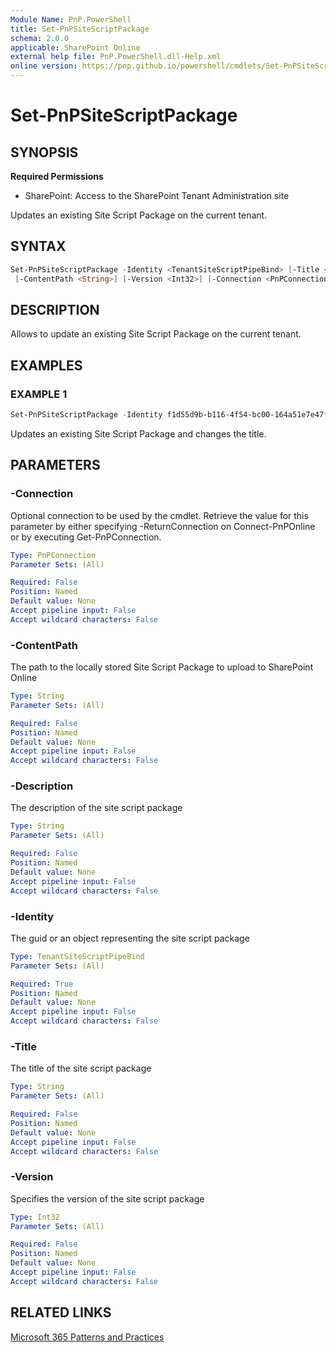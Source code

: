 ```yaml
---
Module Name: PnP.PowerShell
title: Set-PnPSiteScriptPackage
schema: 2.0.0
applicable: SharePoint Online
external help file: PnP.PowerShell.dll-Help.xml
online version: https://pnp.github.io/powershell/cmdlets/Set-PnPSiteScriptPackage.html
---
```

 
# Set-PnPSiteScriptPackage

## SYNOPSIS

**Required Permissions**

* SharePoint: Access to the SharePoint Tenant Administration site

Updates an existing Site Script Package on the current tenant.

## SYNTAX

```powershell
Set-PnPSiteScriptPackage -Identity <TenantSiteScriptPipeBind> [-Title <String>] [-Description <String>]
 [-ContentPath <String>] [-Version <Int32>] [-Connection <PnPConnection>] 
```

## DESCRIPTION

Allows to update an existing Site Script Package on the current tenant.

## EXAMPLES

### EXAMPLE 1
```powershell
Set-PnPSiteScriptPackage -Identity f1d55d9b-b116-4f54-bc00-164a51e7e47f -Title "My Site Script"
```

Updates an existing Site Script Package and changes the title.


## PARAMETERS

### -Connection
Optional connection to be used by the cmdlet. Retrieve the value for this parameter by either specifying -ReturnConnection on Connect-PnPOnline or by executing Get-PnPConnection.

```yaml
Type: PnPConnection
Parameter Sets: (All)

Required: False
Position: Named
Default value: None
Accept pipeline input: False
Accept wildcard characters: False
```

### -ContentPath
The path to the locally stored Site Script Package to upload to SharePoint Online

```yaml
Type: String
Parameter Sets: (All)

Required: False
Position: Named
Default value: None
Accept pipeline input: False
Accept wildcard characters: False
```

### -Description
The description of the site script package

```yaml
Type: String
Parameter Sets: (All)

Required: False
Position: Named
Default value: None
Accept pipeline input: False
Accept wildcard characters: False
```

### -Identity
The guid or an object representing the site script package

```yaml
Type: TenantSiteScriptPipeBind
Parameter Sets: (All)

Required: True
Position: Named
Default value: None
Accept pipeline input: False
Accept wildcard characters: False
```

### -Title
The title of the site script package

```yaml
Type: String
Parameter Sets: (All)

Required: False
Position: Named
Default value: None
Accept pipeline input: False
Accept wildcard characters: False
```

### -Version
Specifies the version of the site script package

```yaml
Type: Int32
Parameter Sets: (All)

Required: False
Position: Named
Default value: None
Accept pipeline input: False
Accept wildcard characters: False
```

## RELATED LINKS

[Microsoft 365 Patterns and Practices](https://aka.ms/m365pnp)

